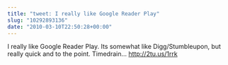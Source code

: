 ```yaml
---
title: "tweet: I really like Google Reader Play"
slug: "10292893136"
date: "2010-03-10T22:50:28+00:00"
---
```

I really like Google Reader Play. Its somewhat like Digg/Stumbleupon, but really quick and to the point. Timedrain... http://2tu.us/1rrk